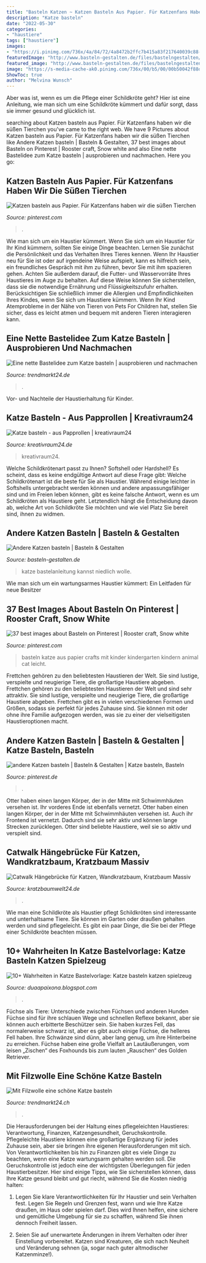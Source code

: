 ```yaml
---
title: "Basteln Katzen ~ Katzen Basteln Aus Papier. Für Katzenfans Haben Wir Die Süßen Tierchen"
description: "Katze basteln"
date: "2022-05-30"
categories:
- "haustiere"
tags: ["haustiere"]
images:
- "https://i.pinimg.com/736x/4a/84/72/4a8472b2ffc7b415a83f217640039c88--cat-crafts-handicraft.jpg"
featuredImage: "http://www.basteln-gestalten.de/files/bastelngestalten/Tiere/katzen-basteln.jpg"
featured_image: "http://www.basteln-gestalten.de/files/bastelngestalten/Tiere/katzen-basteln.jpg"
image: "https://s-media-cache-ak0.pinimg.com/736x/00/b5/00/00b50042f88dddc6ce331f88f5287786.jpg"
ShowToc: true
author: "Melvina Wunsch"
---
```



Aber was ist, wenn es um die Pflege einer Schildkröte geht? Hier ist eine Anleitung, wie man sich um eine Schildkröte kümmert und dafür sorgt, dass sie immer gesund und glücklich ist.

	

		
searching about Katzen basteln aus Papier. Für Katzenfans haben wir die süßen Tierchen you've came to the right web. We have 9 Pictures about Katzen basteln aus Papier. Für Katzenfans haben wir die süßen Tierchen like Andere Katzen basteln | Basteln &amp; Gestalten, 37 best images about Basteln on Pinterest | Rooster craft, Snow white and also Eine nette Bastelidee zum Katze basteln | ausprobieren und nachmachen. Here you go:
		
    
## Katzen Basteln Aus Papier. Für Katzenfans Haben Wir Die Süßen Tierchen

<img loading=lazy src="https://i.pinimg.com/474x/10/4d/17/104d17e574fbfde4c252b5cca7e191c9.jpg" onerror="this.onerror=null;this.src='https://tse4.mm.bing.net/th?id=OIP.LwE1pACvs2Glp4JsnqPTeQCsFr&amp;pid=15.1';" alt="Katzen basteln aus Papier. Für Katzenfans haben wir die süßen Tierchen">

_Source: pinterest.com_

>. 

	

Wie man sich um ein Haustier kümmert.
Wenn Sie sich um ein Haustier für Ihr Kind kümmern, sollten Sie einige Dinge beachten. Lernen Sie zunächst die Persönlichkeit und das Verhalten Ihres Tieres kennen. Wenn Ihr Haustier neu für Sie ist oder auf irgendeine Weise aufspielt, kann es hilfreich sein, ein freundliches Gespräch mit ihm zu führen, bevor Sie mit ihm spazieren gehen. Achten Sie außerdem darauf, die Futter- und Wasservorräte Ihres Haustieres im Auge zu behalten. Auf diese Weise können Sie sicherstellen, dass sie die notwendige Ernährung und Flüssigkeitszufuhr erhalten. Berücksichtigen Sie schließlich immer die Allergien und Empfindlichkeiten Ihres Kindes, wenn Sie sich um Haustiere kümmern. Wenn Ihr Kind Atemprobleme in der Nähe von Tieren von Pets For Children hat, stellen Sie sicher, dass es leicht atmen und bequem mit anderen Tieren interagieren kann.

    
## Eine Nette Bastelidee Zum Katze Basteln | Ausprobieren Und Nachmachen

<img loading=lazy src="https://www.trendmarkt24.de/media/image/62/26/f3/katze-basteln_7_800x800.jpg" onerror="this.onerror=null;this.src='https://tse1.mm.bing.net/th?id=OIP.P4NYAprYT8hCxeURT-10swHaHa&amp;pid=15.1';" alt="Eine nette Bastelidee zum Katze basteln | ausprobieren und nachmachen">

_Source: trendmarkt24.de_

>. 

	

Vor- und Nachteile der Haustierhaltung für Kinder.

    
## Katze Basteln - Aus Papprollen | Kreativraum24

<img loading=lazy src="https://kreativraum24.de/wp-content/uploads/katze-basteln/katze-basteln-14.jpg" onerror="this.onerror=null;this.src='https://tse1.mm.bing.net/th?id=OIP.YvIR_GaUJsj0GPWhQdGlogAAAA&amp;pid=15.1';" alt="Katze basteln - aus Papprollen | kreativraum24">

_Source: kreativraum24.de_

>kreativraum24. 

	

Welche Schildkrötenart passt zu Ihnen? Softshell oder Hardshell?
Es scheint, dass es keine endgültige Antwort auf diese Frage gibt: Welche Schildkrötenart ist die beste für Sie als Haustier. Während einige leichter in Softshells untergebracht werden können und andere anpassungsfähiger sind und im Freien leben können, gibt es keine falsche Antwort, wenn es um Schildkröten als Haustiere geht. Letztendlich hängt die Entscheidung davon ab, welche Art von Schildkröte Sie möchten und wie viel Platz Sie bereit sind, ihnen zu widmen.

    
## Andere Katzen Basteln | Basteln &amp; Gestalten

<img loading=lazy src="http://www.basteln-gestalten.de/files/bastelngestalten/Tiere/katzen-basteln.jpg" onerror="this.onerror=null;this.src='https://tse2.mm.bing.net/th?id=OIP.zrqifyCnd0215p-FVnLYFgAAAA&amp;pid=15.1';" alt="Andere Katzen basteln | Basteln &amp; Gestalten">

_Source: basteln-gestalten.de_

>katze bastelanleitung kannst niedlich wolle. 

	

Wie man sich um ein wartungsarmes Haustier kümmert: Ein Leitfaden für neue Besitzer

    
## 37 Best Images About Basteln On Pinterest | Rooster Craft, Snow White

<img loading=lazy src="https://s-media-cache-ak0.pinimg.com/736x/00/b5/00/00b50042f88dddc6ce331f88f5287786.jpg" onerror="this.onerror=null;this.src='https://tse3.mm.bing.net/th?id=OIP.166cfCRDi5n1UR71ikMFWAHaHa&amp;pid=15.1';" alt="37 best images about Basteln on Pinterest | Rooster craft, Snow white">

_Source: pinterest.com_

>basteln katze aus papier crafts mit kinder kindergarten kindern animal cat leicht. 

	

Frettchen gehören zu den beliebtesten Haustieren der Welt. Sie sind lustige, verspielte und neugierige Tiere, die großartige Haustiere abgeben.
Frettchen gehören zu den beliebtesten Haustieren der Welt und sind sehr attraktiv. Sie sind lustige, verspielte und neugierige Tiere, die großartige Haustiere abgeben. Frettchen gibt es in vielen verschiedenen Formen und Größen, sodass sie perfekt für jedes Zuhause sind. Sie können mit oder ohne ihre Familie aufgezogen werden, was sie zu einer der vielseitigsten Haustieroptionen macht.

    
## Andere Katzen Basteln | Basteln &amp; Gestalten | Katze Basteln, Basteln

<img loading=lazy src="https://i.pinimg.com/736x/4a/84/72/4a8472b2ffc7b415a83f217640039c88--cat-crafts-handicraft.jpg" onerror="this.onerror=null;this.src='https://tse4.mm.bing.net/th?id=OIP.goAWIe6y9xyyZfOo3l6wgAAAAA&amp;pid=15.1';" alt="andere Katzen basteln | Basteln &amp; Gestalten | Katze basteln, Basteln">

_Source: pinterest.de_

>. 

	

Otter haben einen langen Körper, der in der Mitte mit Schwimmhäuten versehen ist. Ihr vorderes Ende ist ebenfalls vernetzt.
Otter haben einen langen Körper, der in der Mitte mit Schwimmhäuten versehen ist. Auch ihr Frontend ist vernetzt. Dadurch sind sie sehr aktiv und können lange Strecken zurücklegen. Otter sind beliebte Haustiere, weil sie so aktiv und verspielt sind.

    
## Catwalk Hängebrücke Für Katzen, Wandkratzbaum, Kratzbaum Massiv

<img loading=lazy src="https://kratzbaumwelt24.de/wp-content/uploads/2016/01/Catwalk-Hängebrücke-Kratzbaum-Bamberg-Kletterlandschaft.jpg" onerror="this.onerror=null;this.src='https://tse4.mm.bing.net/th?id=OIP.Ls4LTtDjWwRXmm2oPPDBXwHaFj&amp;pid=15.1';" alt="Catwalk Hängebrücke für Katzen, Wandkratzbaum, Kratzbaum Massiv">

_Source: kratzbaumwelt24.de_

>. 

	

Wie man eine Schildkröte als Haustier pflegt
Schildkröten sind interessante und unterhaltsame Tiere. Sie können im Garten oder draußen gehalten werden und sind pflegeleicht. Es gibt ein paar Dinge, die Sie bei der Pflege einer Schildkröte beachten müssen.

    
## 10+ Wahrheiten In Katze Bastelvorlage: Katze Basteln Katzen Spielzeug

<img loading=lazy src="http://www.fensterbilder.de/WebRoot/Store10/Shops/62233947/4A83/F6FA/4EBD/57E5/E9FD/C0A8/2936/AD66/katzen_basteln_448_1.jpg" onerror="this.onerror=null;this.src='https://tse1.mm.bing.net/th?id=OIP.07nyoBIH9Z5JwKr71GDMhAHaFS&amp;pid=15.1';" alt="10+ Wahrheiten in Katze Bastelvorlage: Katze basteln katzen spielzeug">

_Source: duaapaixona.blogspot.com_

>. 

	

Füchse als Tiere: Unterschiede zwischen Füchsen und anderen Hunden
Füchse sind für ihre schlauen Wege und schnellen Reflexe bekannt, aber sie können auch erbitterte Beschützer sein. Sie haben kurzes Fell, das normalerweise schwarz ist, aber es gibt auch einige Füchse, die helleres Fell haben. Ihre Schwänze sind dünn, aber lang genug, um ihre Hinterbeine zu erreichen. Füchse haben eine große Vielfalt an Lautäußerungen, vom leisen „Zischen“ des Foxhounds bis zum lauten „Rauschen“ des Golden Retriever.

    
## Mit Filzwolle Eine Schöne Katze Basteln

<img loading=lazy src="https://www.trendmarkt24.ch/media/image/1b/b1/d7/basteln-katze.jpg" onerror="this.onerror=null;this.src='https://tse3.mm.bing.net/th?id=OIP.8o15TfS8nxv0aDTWYOvghgHaFk&amp;pid=15.1';" alt="Mit Filzwolle eine schöne Katze basteln">

_Source: trendmarkt24.ch_

>. 

	

Die Herausforderungen bei der Haltung eines pflegeleichten Haustieres: Verantwortung, Finanzen, Katzengesundheit, Geruchskontrolle.
Pflegeleichte Haustiere können eine großartige Ergänzung für jedes Zuhause sein, aber sie bringen ihre eigenen Herausforderungen mit sich. Von Verantwortlichkeiten bis hin zu Finanzen gibt es viele Dinge zu beachten, wenn eine Katze wartungsarm gehalten werden soll. Die Geruchskontrolle ist jedoch eine der wichtigsten Überlegungen für jeden Haustierbesitzer. Hier sind einige Tipps, wie Sie sicherstellen können, dass Ihre Katze gesund bleibt und gut riecht, während Sie die Kosten niedrig halten:
1. Legen Sie klare Verantwortlichkeiten für Ihr Haustier und sein Verhalten fest. Legen Sie Regeln und Grenzen fest, wann und wie Ihre Katze draußen, im Haus oder spielen darf. Dies wird Ihnen helfen, eine sichere und gemütliche Umgebung für sie zu schaffen, während Sie ihnen dennoch Freiheit lassen.

2. Seien Sie auf unerwartete Änderungen in ihrem Verhalten oder ihrer Einstellung vorbereitet. Katzen sind Kreaturen, die sich nach Neuheit und Veränderung sehnen (ja, sogar nach guter altmodischer Katzenminze!).

